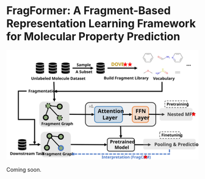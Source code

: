 # FragFormer: A Fragment-Based Representation Learning Framework for Molecular Property Prediction

![fail to find image](figures/pipeline.svg)

Coming soon.